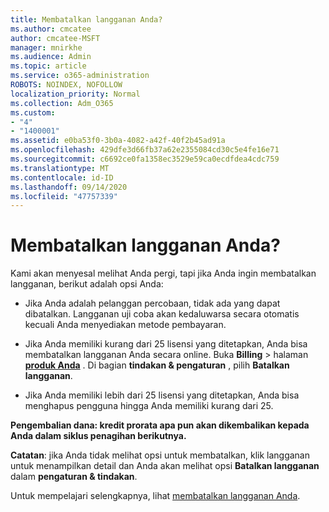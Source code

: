 ```yaml
---
title: Membatalkan langganan Anda?
ms.author: cmcatee
author: cmcatee-MSFT
manager: mnirkhe
ms.audience: Admin
ms.topic: article
ms.service: o365-administration
ROBOTS: NOINDEX, NOFOLLOW
localization_priority: Normal
ms.collection: Adm_O365
ms.custom:
- "4"
- "1400001"
ms.assetid: e0ba53f0-3b0a-4082-a42f-40f2b45ad91a
ms.openlocfilehash: 429dfe3d66fb37a62e2355084cd30c5e4fe16e71
ms.sourcegitcommit: c6692ce0fa1358ec3529e59ca0ecdfdea4cdc759
ms.translationtype: MT
ms.contentlocale: id-ID
ms.lasthandoff: 09/14/2020
ms.locfileid: "47757339"
---
```

# <a name="canceling-your-subscription"></a>Membatalkan langganan Anda?

Kami akan menyesal melihat Anda pergi, tapi jika Anda ingin membatalkan langganan, berikut adalah opsi Anda:
  
- Jika Anda adalah pelanggan percobaan, tidak ada yang dapat dibatalkan. Langganan uji coba akan kedaluwarsa secara otomatis kecuali Anda menyediakan metode pembayaran.

- Jika Anda memiliki kurang dari 25 lisensi yang ditetapkan, Anda bisa membatalkan langganan Anda secara online. Buka **Billing** \> halaman **[produk Anda](https://go.microsoft.com/fwlink/p/?linkid=842054)** . Di bagian **tindakan & pengaturan** , pilih **Batalkan langganan**.

- Jika Anda memiliki lebih dari 25 lisensi yang ditetapkan, Anda bisa menghapus pengguna hingga Anda memiliki kurang dari 25.
  
**Pengembalian dana: kredit prorata apa pun akan dikembalikan kepada Anda dalam siklus penagihan berikutnya.** 

**Catatan**: jika Anda tidak melihat opsi untuk membatalkan, klik langganan untuk menampilkan detail dan Anda akan melihat opsi **Batalkan langganan** dalam **pengaturan & tindakan**. 

Untuk mempelajari selengkapnya, lihat [membatalkan langganan Anda](https://docs.microsoft.com/microsoft-365/commerce/subscriptions/cancel-your-subscription).

